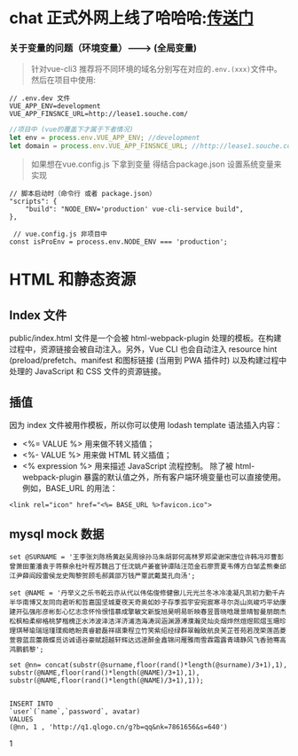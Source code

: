 # chat 正式外网上线了哈哈哈:[传送门](https://2261295nz5.51mypc.cn/dist)


### 关于变量的问题（环境变量）---> (全局变量)
>针对vue-cli3
推荐将不同环境的域名分别写在对应的`.env.(xxx)`文件中。然后在项目中使用:
```
// .env.dev 文件
VUE_APP_ENV=development
VUE_APP_FINSNCE_URL=http://lease1.souche.com/
```
```js
//项目中 (vue的覆盖下才属于下者情况) 
let env = process.env.VUE_APP_ENV; //development
let domain = process.env.VUE_APP_FINSNCE_URL; //http://lease1.souche.com/
```
>如果想在vue.config.js 下拿到变量 得结合package.json 设置系统变量来实现 
```
// 脚本启动时（命令行 或者 package.json）
"scripts": {
    "build": "NODE_ENV='production' vue-cli-service build",
},
```
```
 // vue.config.js 非项目中
const isProEnv = process.env.NODE_ENV === 'production';

```



# HTML 和静态资源


## Index 文件
public/index.html 文件是一个会被 html-webpack-plugin 处理的模板。在构建过程中，资源链接会被自动注入。另外，Vue CLI 也会自动注入 resource hint (preload/prefetch、manifest 和图标链接 (当用到 PWA 插件时) 以及构建过程中处理的 JavaScript 和 CSS 文件的资源链接。

## 插值
因为 index 文件被用作模板，所以你可以使用 lodash template 语法插入内容：

- <%= VALUE %> 用来做不转义插值；
- <%- VALUE %> 用来做 HTML 转义插值；
- <% expression %> 用来描述 JavaScript 流程控制。
除了被 html-webpack-plugin 暴露的默认值之外，所有客户端环境变量也可以直接使用。例如，BASE_URL 的用法：
```
<link rel="icon" href="<%= BASE_URL %>favicon.ico">
```


## mysql mock 数据
```
set @SURNAME = '王李张刘陈杨黄赵吴周徐孙马朱胡郭何高林罗郑梁谢宋唐位许韩冯邓曹彭曾萧田董潘袁于蒋蔡余杜叶程苏魏吕丁任沈姚卢姜崔钟谭陆汪范金石廖贾夏韦傅方白邹孟熊秦邱江尹薛阎段雷侯龙史陶黎贺顾毛郝龚邵万钱严覃武戴莫孔向汤';
 
set @NAME = '丹举义之乐书乾云亦从代以伟佑俊修健傲儿元光兰冬冰冷凌凝凡凯初力勤千卉半华南博又友同向君听和哲嘉国坚城夏夜天奇奥如妙子存季孤宇安宛宸寒寻尔尧山岚峻巧平幼康建开弘强彤彦彬彭心忆志念怀怜恨惜慕成擎敏文新旋旭昊明易昕映春昱晋晓晗晟景晴智曼朋朗杰松枫柏柔柳格桃梦楷槐正水沛波泽洁洋济浦浩海涛润涵渊源溥濮瀚灵灿炎烟烨然煊煜熙熠玉珊珍理琪琴瑜瑞瑶瑾璞痴皓盼真睿碧磊祥祺秉程立竹笑紫绍经绿群翠翰致航良芙芷苍苑若茂荣莲菡菱萱蓉蓝蕊蕾薇蝶觅访诚语谷豪赋超越轩辉达远邃醉金鑫锦问雁雅雨雪霖霜露青靖静风飞香驰骞高鸿鹏鹤黎';
 
set @nn= concat(substr(@surname,floor(rand()*length(@surname)/3+1),1), substr(@NAME,floor(rand()*length(@NAME)/3+1),1), substr(@NAME,floor(rand()*length(@NAME)/3+1),1));


INSERT INTO
`user`(`name`,`password`, avatar)
VALUES
(@nn, 1 , 'http://q1.qlogo.cn/g?b=qq&nk=7861656&s=640')
```
1